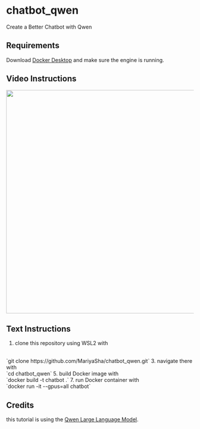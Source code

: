 # chatbot_qwen
Create a Better Chatbot with Qwen

## Requirements
Download <a href="https://docs.docker.com/desktop/" target="_blank">Docker Desktop</a> and make sure the engine is running.

## Video Instructions
<a href="https://youtube.com/shorts/YWUvD6qe56g"><img src="https://github.com/user-attachments/assets/fa2fe923-4622-4e4d-9e01-a338e77afbc1" width="600px"></a>

## Text Instructions
1. clone this repository using WSL2 with
<br>
`git clone https://github.com/MariyaSha/chatbot_qwen.git`
3. navigate there with
<br>
`cd chatbot_qwen`
5. build Docker image with
<br>
`docker build -t chatbot .`
7. run Docker container with
<br>
`docker run -it --gpus=all chatbot`

## Credits
this tutorial is using the <a href="https://github.com/QwenLM/Qwen" target="_blank">Qwen Large Language Model</a>.

